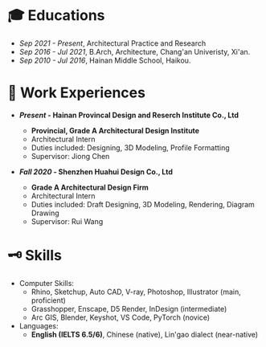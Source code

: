 # 🎓 Educations

* *Sep 2021 - Present*, Architectural Practice and Research
* *Sep 2016 - Jul 2021*, B.Arch, Architecture, Chang'an Univeristy, Xi'an.
* *Sep 2010 - Jul 2016*, Hainan Middle School, Haikou.

# 💼 Work Experiences

* ***Present* - Hainan Provincal Design and Reserch Institute Co., Ltd**
  * **Provincial, Grade A Architectural Design Institute**
  * Architectural Intern
  * Duties included: Designing, 3D Modeling, Profile Formatting
  * Supervisor: Jiong Chen

* ***Fall 2020* - Shenzhen Huahui Design Co., Ltd**
  * **Grade A Architectural Design Firm**
  * Architectural Intern
  * Duties included: Draft Designing, 3D Modeling, Rendering, Diagram Drawing
  * Supervisor: Rui Wang
  
# 🗝️ Skills

* Computer Skills:
  * Rhino, Sketchup, Auto CAD, V-ray, Photoshop, Illustrator (main, proficient)
  * Grasshopper, Enscape, D5 Render, InDesign (intermediate)
  * Arc GIS, Blender, Keyshot, VS Code, PyTorch (novice)
* Languages:
  * **English (IELTS 6.5/6)**, Chinese (native), Lin'gao dialect (near-native)